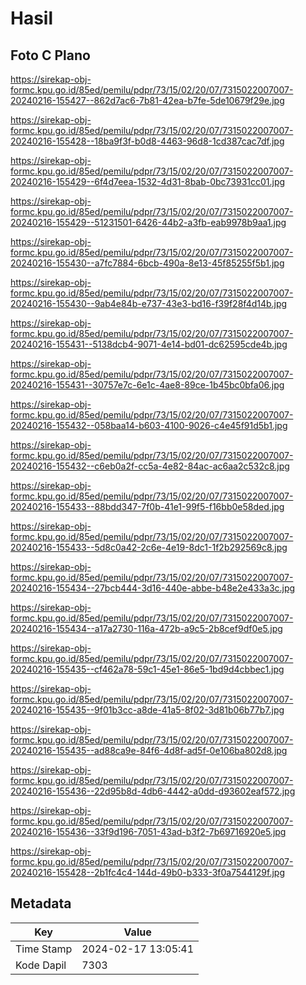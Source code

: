 # Hasil

## Foto C Plano

https://sirekap-obj-formc.kpu.go.id/85ed/pemilu/pdpr/73/15/02/20/07/7315022007007-20240216-155427--862d7ac6-7b81-42ea-b7fe-5de10679f29e.jpg

https://sirekap-obj-formc.kpu.go.id/85ed/pemilu/pdpr/73/15/02/20/07/7315022007007-20240216-155428--18ba9f3f-b0d8-4463-96d8-1cd387cac7df.jpg

https://sirekap-obj-formc.kpu.go.id/85ed/pemilu/pdpr/73/15/02/20/07/7315022007007-20240216-155429--6f4d7eea-1532-4d31-8bab-0bc73931cc01.jpg

https://sirekap-obj-formc.kpu.go.id/85ed/pemilu/pdpr/73/15/02/20/07/7315022007007-20240216-155429--51231501-6426-44b2-a3fb-eab9978b9aa1.jpg

https://sirekap-obj-formc.kpu.go.id/85ed/pemilu/pdpr/73/15/02/20/07/7315022007007-20240216-155430--a7fc7884-6bcb-490a-8e13-45f85255f5b1.jpg

https://sirekap-obj-formc.kpu.go.id/85ed/pemilu/pdpr/73/15/02/20/07/7315022007007-20240216-155430--9ab4e84b-e737-43e3-bd16-f39f28f4d14b.jpg

https://sirekap-obj-formc.kpu.go.id/85ed/pemilu/pdpr/73/15/02/20/07/7315022007007-20240216-155431--5138dcb4-9071-4e14-bd01-dc62595cde4b.jpg

https://sirekap-obj-formc.kpu.go.id/85ed/pemilu/pdpr/73/15/02/20/07/7315022007007-20240216-155431--30757e7c-6e1c-4ae8-89ce-1b45bc0bfa06.jpg

https://sirekap-obj-formc.kpu.go.id/85ed/pemilu/pdpr/73/15/02/20/07/7315022007007-20240216-155432--058baa14-b603-4100-9026-c4e45f91d5b1.jpg

https://sirekap-obj-formc.kpu.go.id/85ed/pemilu/pdpr/73/15/02/20/07/7315022007007-20240216-155432--c6eb0a2f-cc5a-4e82-84ac-ac6aa2c532c8.jpg

https://sirekap-obj-formc.kpu.go.id/85ed/pemilu/pdpr/73/15/02/20/07/7315022007007-20240216-155433--88bdd347-7f0b-41e1-99f5-f16bb0e58ded.jpg

https://sirekap-obj-formc.kpu.go.id/85ed/pemilu/pdpr/73/15/02/20/07/7315022007007-20240216-155433--5d8c0a42-2c6e-4e19-8dc1-1f2b292569c8.jpg

https://sirekap-obj-formc.kpu.go.id/85ed/pemilu/pdpr/73/15/02/20/07/7315022007007-20240216-155434--27bcb444-3d16-440e-abbe-b48e2e433a3c.jpg

https://sirekap-obj-formc.kpu.go.id/85ed/pemilu/pdpr/73/15/02/20/07/7315022007007-20240216-155434--a17a2730-116a-472b-a9c5-2b8cef9df0e5.jpg

https://sirekap-obj-formc.kpu.go.id/85ed/pemilu/pdpr/73/15/02/20/07/7315022007007-20240216-155435--cf462a78-59c1-45e1-86e5-1bd9d4cbbec1.jpg

https://sirekap-obj-formc.kpu.go.id/85ed/pemilu/pdpr/73/15/02/20/07/7315022007007-20240216-155435--9f01b3cc-a8de-41a5-8f02-3d81b06b77b7.jpg

https://sirekap-obj-formc.kpu.go.id/85ed/pemilu/pdpr/73/15/02/20/07/7315022007007-20240216-155435--ad88ca9e-84f6-4d8f-ad5f-0e106ba802d8.jpg

https://sirekap-obj-formc.kpu.go.id/85ed/pemilu/pdpr/73/15/02/20/07/7315022007007-20240216-155436--22d95b8d-4db6-4442-a0dd-d93602eaf572.jpg

https://sirekap-obj-formc.kpu.go.id/85ed/pemilu/pdpr/73/15/02/20/07/7315022007007-20240216-155436--33f9d196-7051-43ad-b3f2-7b69716920e5.jpg

https://sirekap-obj-formc.kpu.go.id/85ed/pemilu/pdpr/73/15/02/20/07/7315022007007-20240216-155428--2b1fc4c4-144d-49b0-b333-3f0a7544129f.jpg


## Metadata

| Key        | Value               |
| ---------- | ------------------- |
| Time Stamp | 2024-02-17 13:05:41 |
| Kode Dapil | 7303                |



